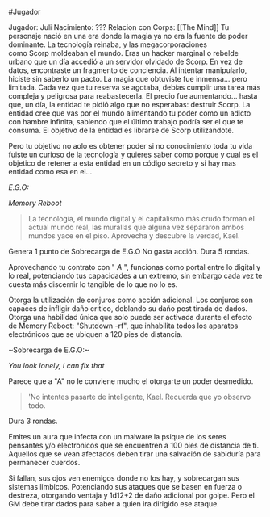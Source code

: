 #Jugador 

Jugador: Juli
Nacimiento: ???
Relacion con Corps: [[The Mind]]
Tu personaje nació en una era donde la magia ya no era la fuente de poder dominante. La tecnología reinaba, y las megacorporaciones como Scorp moldeaban el mundo. 
Eras un hacker marginal o rebelde urbano que un día accedió a un servidor olvidado de Scorp. En vez de datos, encontraste un fragmento de conciencia. Al intentar manipularlo, hiciste sin saberlo un pacto. 
La magia que obtuviste fue inmensa… pero limitada. Cada vez que tu reserva se agotaba, debías cumplir una tarea más compleja y peligrosa para reabastecerla. El precio fue aumentando… hasta que, un día, la entidad te pidió algo que no esperabas: destruir Scorp.
La entidad cree que vas por el mundo alimentando tu poder como un adicto con hambre infinita, sabiendo que el último trabajo podría ser el que te consuma.
El objetivo de la entidad es librarse de Scorp utilizandote.

Pero tu objetivo no aolo es obtener poder si no conocimiento toda tu vida fuiste un curioso de la tecnología y quieres saber como porque y cual es el objetico de retener a esta entidad en un código secreto y si hay mas entidad como esa en el...



*E.G.O:*

_Memory Reboot_


> La tecnología, el mundo digital y el capitalismo más crudo forman el actual mundo real, las murallas que alguna vez separaron ambos mundos yace en el piso. Aprovecha y descubre la verdad, Kael. 



Genera 1 punto de Sobrecarga de E.G.O
No gasta acción.
Dura 5 rondas.


Aprovechando tu contrato con " *A* ", funcionas como portal entre lo digital y lo real, potenciando tus capacidades a un extremo, sin embargo cada vez te cuesta más discernir lo tangible de lo que no lo es.

Otorga la utilización de conjuros como acción adicional.
Los conjuros son capaces de infligir daño critico, doblando su daño post tirada de dados.
Otorga una habilidad única que solo puede ser activada durante el efecto de Memory Reboot: "Shutdown -rf", que inhabilita todos los aparatos electrónicos que se ubiquen a 120 pies de distancia.

~Sobrecarga de E.G.O:~

_You look lonely, I can fix that_


Parece que a "A" no le conviene mucho el otorgarte un poder desmedido.
> 'No intentes pasarte de inteligente, Kael. Recuerda que yo observo todo.


Dura 3 rondas.

Emites un aura que infecta con un malware la psique de los seres pensantes y/o electronicos que se encuentren a 100 pies de distancia de ti. Aquellos que se vean afectados deben tirar una salvación de sabiduría para permanecer cuerdos.

Si fallan, sus ojos ven enemigos donde no los hay, y sobrecargan sus sistemas limbicos. Potenciando sus ataques que se basen en fuerza o destreza, otorgando ventaja y 1d12+2 de daño adicional por golpe. Pero el GM debe tirar dados para saber a quien ira dirigido ese ataque.